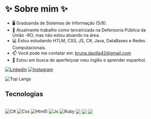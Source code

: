 # ✨ Sobre mim ✨

- 🖥️ Graduanda de Sistemas de Informação (5/8).
- 💼 Atualmente trabalho como terceirizada na Defensoria Pública da União -RO, mas não estou atuando na área.
- 💻 Estou estudando HTLM, CSS, JS, C#, Java, DataBases e Redes Computacionais. 
- 📫 Você pode me contatar em: bruna.davilla42@gmail.com
- 💬 Estou em busca de aperfeiçoar meu inglês e aprender espanhol.

[![Linkedin](https://img.shields.io/badge/LinkedIn-0077B5?style=for-the-badge&logo=linkedin&logoColor=white)](https://linkedin.com/in/bruna-davila17)
[![Instagram](https://img.shields.io/badge/Instagram-E4405F?style=for-the-badge&logo=instagram&logoColor=white)](https://www.instagram.com/ctrlatlb?igsh=OXltc3dsZGExcHQ1)


![Top Langs](https://github-readme-stats.vercel.app/api/top-langs/?username=ctrlbrunad&layout=compact&)


## Tecnologias
<div style="display: inline_block"><br/>
<img align="center" alt="C#" src="https://img.shields.io/badge/C%23-239120?style=for-the-badge&logo=c-sharp&logoColor=white" />
<img align="center" alt="Css" src="https://img.shields.io/badge/CSS3-1572B6?style=for-the-badge&logo=css3&logoColor=white" />
<img align="center" alt="Html5" src="https://img.shields.io/badge/HTML5-E34F26?style=for-the-badge&logo=html5&logoColor=white" />
<img align="center" alt="Js" src="https://img.shields.io/badge/JavaScript-F7DF1E?style=for-the-badge&logo=javascript&logoColor=black" />
<img align="center" alt="Ruby" src="https://img.shields.io/badge/Ruby-CC342D?style=for-the-badge&logo=ruby&logoColor=white" />
<img align="center" alt"React" src="https://img.shields.io/badge/React-20232A?style=for-the-badge&logo=react&logoColor=61DAFB" />
<img align="center" alt"Bootstrap" src="https://img.shields.io/badge/Bootstrap-563D7C?style=for-the-badge&logo=bootstrap&logoColor=white" />
<img align ="center" alt"Java" src="https://img.shields.io/badge/Java-ED8B00?style=for-the-badge&logo=openjdk&logoColor=white"
</div>
